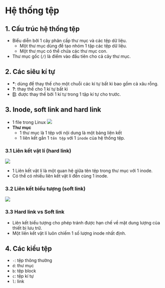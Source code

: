 # Hệ thống tệp 
## 1. Cấu trúc hệ thống tệp
- Biểu diễn bởi 1 cây phân cấp thư mục và các tệp dữ liệu.
   + Một thư mục dùng để tạo nhóm 1 tập các tệp dữ liệu.
   + Một thư mục có thể chứa các thư mục con.
- Thư mục gốc (`/`) là điểm vào đầu tiên cho cả cây thư mục.

## 2. Các siêu kí tự
- __*__: dùng để thay thế cho một chuỗi các kí tự bất kì bao gồm cả xâu rỗng.
- __?__: thay thế cho 1 kí tự bất kì
- __[]__: được thay thế bởi 1 kí tự trong 1 tập kí tự cho trước.

## 3. Inode, soft link and hard link
- 1 file trong Linux
![](https://i.ibb.co/DKb0QF6/Screenshot-from-2020-11-25-00-55-28.png)
- **Thư mục**
  + 1 thư mục là 1 tệp với nội dung là một bảng liên kết
  + 1 liên kết gắn 1 `tên tệp` với 1 `inode` của hệ thống tệp.
### 3.1 Liên kết vật lí (hard link)
![](https://i.ibb.co/DKb0QF6/Screenshot-from-2020-11-25-00-55-28.png)
- 1 Liên kết vật lí là một quan hệ giữa tên tệp trong thư mục với 1 inode.
- Có thể có nhiều liên kết vật lí đến cùng 1 inode.

### 3.2 Liên kết biểu tượng (soft link)
![](https://i.ibb.co/QfvfJd5/Screenshot-from-2020-11-25-01-01-58.png)

### 3.3 Hard link vs Soft link 
- Liên kết biểu tượng cho phép tránh được hạn chế về mặt dung lượng của thiết bị lưu trữ.
- Một liên kết vật lí luôn chiếm 1 số lượng inode nhất định.

## 4. Các kiểu tệp
- `-`: tệp thông thường
- `d`: thư mục
- `b`: tệp block
- `c`: tệp kí tự
- `l`: link
